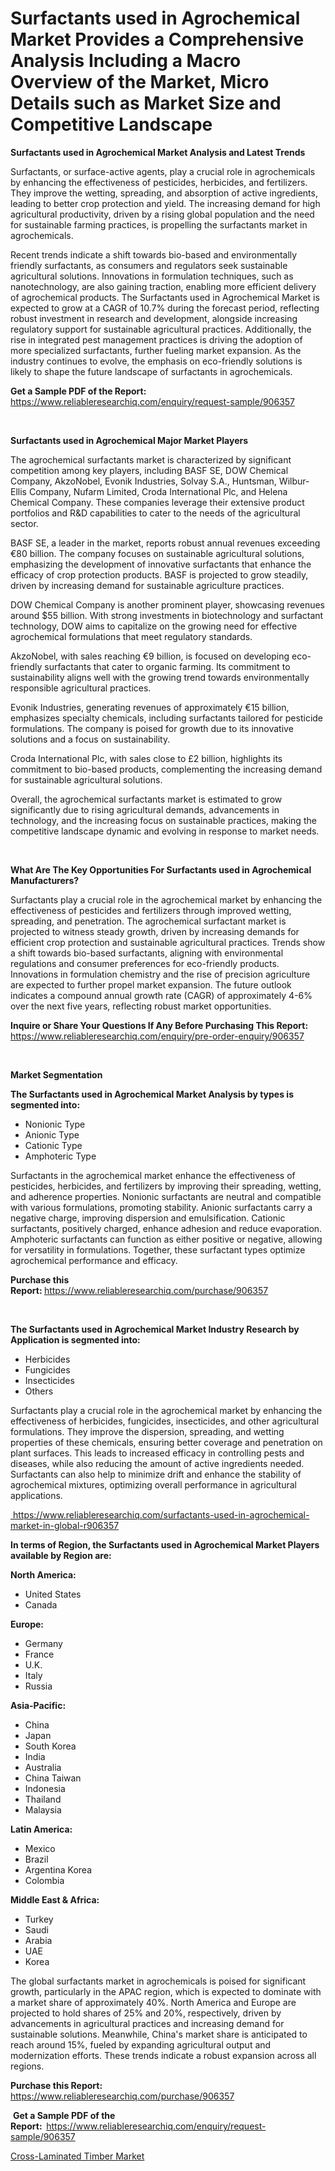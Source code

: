 <p><h1>Surfactants used in Agrochemical Market Provides a Comprehensive Analysis Including a Macro Overview of the Market, Micro Details such as Market Size and Competitive Landscape</h1></p><p><strong>Surfactants used in Agrochemical Market Analysis and Latest Trends</strong></p>
<p><p>Surfactants, or surface-active agents, play a crucial role in agrochemicals by enhancing the effectiveness of pesticides, herbicides, and fertilizers. They improve the wetting, spreading, and absorption of active ingredients, leading to better crop protection and yield. The increasing demand for high agricultural productivity, driven by a rising global population and the need for sustainable farming practices, is propelling the surfactants market in agrochemicals.</p><p>Recent trends indicate a shift towards bio-based and environmentally friendly surfactants, as consumers and regulators seek sustainable agricultural solutions. Innovations in formulation techniques, such as nanotechnology, are also gaining traction, enabling more efficient delivery of agrochemical products. The Surfactants used in Agrochemical Market is expected to grow at a CAGR of 10.7% during the forecast period, reflecting robust investment in research and development, alongside increasing regulatory support for sustainable agricultural practices. Additionally, the rise in integrated pest management practices is driving the adoption of more specialized surfactants, further fueling market expansion. As the industry continues to evolve, the emphasis on eco-friendly solutions is likely to shape the future landscape of surfactants in agrochemicals.</p></p>
<p><strong>Get a Sample PDF of the Report:&nbsp;</strong> <a href="https://www.reliableresearchiq.com/enquiry/request-sample/906357?utm_campaign=2463&utm_medium=2&utm_source=Github&utm_content=ia&utm_term=21032025&utm_id=surfactants-used-in-agrochemical">https://www.reliableresearchiq.com/enquiry/request-sample/906357</a></p>
<p>&nbsp;</p>
<p><strong>Surfactants used in Agrochemical Major Market Players</strong></p>
<p><p>The agrochemical surfactants market is characterized by significant competition among key players, including BASF SE, DOW Chemical Company, AkzoNobel, Evonik Industries, Solvay S.A., Huntsman, Wilbur-Ellis Company, Nufarm Limited, Croda International Plc, and Helena Chemical Company. These companies leverage their extensive product portfolios and R&D capabilities to cater to the needs of the agricultural sector.</p><p>BASF SE, a leader in the market, reports robust annual revenues exceeding €80 billion. The company focuses on sustainable agricultural solutions, emphasizing the development of innovative surfactants that enhance the efficacy of crop protection products. BASF is projected to grow steadily, driven by increasing demand for sustainable agriculture practices.</p><p>DOW Chemical Company is another prominent player, showcasing revenues around $55 billion. With strong investments in biotechnology and surfactant technology, DOW aims to capitalize on the growing need for effective agrochemical formulations that meet regulatory standards.</p><p>AkzoNobel, with sales reaching €9 billion, is focused on developing eco-friendly surfactants that cater to organic farming. Its commitment to sustainability aligns well with the growing trend towards environmentally responsible agricultural practices.</p><p>Evonik Industries, generating revenues of approximately €15 billion, emphasizes specialty chemicals, including surfactants tailored for pesticide formulations. The company is poised for growth due to its innovative solutions and a focus on sustainability.</p><p>Croda International Plc, with sales close to £2 billion, highlights its commitment to bio-based products, complementing the increasing demand for sustainable agricultural solutions. </p><p>Overall, the agrochemical surfactants market is estimated to grow significantly due to rising agricultural demands, advancements in technology, and the increasing focus on sustainable practices, making the competitive landscape dynamic and evolving in response to market needs.</p></p>
<p>&nbsp;</p>
<p><strong>What Are The Key Opportunities For Surfactants used in Agrochemical Manufacturers?</strong></p>
<p><p>Surfactants play a crucial role in the agrochemical market by enhancing the effectiveness of pesticides and fertilizers through improved wetting, spreading, and penetration. The agrochemical surfactant market is projected to witness steady growth, driven by increasing demands for efficient crop protection and sustainable agricultural practices. Trends show a shift towards bio-based surfactants, aligning with environmental regulations and consumer preferences for eco-friendly products. Innovations in formulation chemistry and the rise of precision agriculture are expected to further propel market expansion. The future outlook indicates a compound annual growth rate (CAGR) of approximately 4-6% over the next five years, reflecting robust market opportunities.</p></p>
<p><strong>Inquire or Share Your Questions If Any Before Purchasing This Report:</strong> <a href="https://www.reliableresearchiq.com/enquiry/pre-order-enquiry/906357?utm_campaign=2463&utm_medium=2&utm_source=Github&utm_content=ia&utm_term=21032025&utm_id=surfactants-used-in-agrochemical">https://www.reliableresearchiq.com/enquiry/pre-order-enquiry/906357</a></p>
<p>&nbsp;</p>
<p><strong>Market Segmentation</strong></p>
<p><strong>The Surfactants used in Agrochemical Market Analysis by types is segmented into:</strong></p>
<p><ul><li>Nonionic Type</li><li>Anionic Type</li><li>Cationic Type</li><li>Amphoteric Type</li></ul></p>
<p><p>Surfactants in the agrochemical market enhance the effectiveness of pesticides, herbicides, and fertilizers by improving their spreading, wetting, and adherence properties. Nonionic surfactants are neutral and compatible with various formulations, promoting stability. Anionic surfactants carry a negative charge, improving dispersion and emulsification. Cationic surfactants, positively charged, enhance adhesion and reduce evaporation. Amphoteric surfactants can function as either positive or negative, allowing for versatility in formulations. Together, these surfactant types optimize agrochemical performance and efficacy.</p></p>
<p><strong>Purchase this Report:&nbsp;</strong><a href="https://www.reliableresearchiq.com/purchase/906357?utm_campaign=2463&utm_medium=2&utm_source=Github&utm_content=ia&utm_term=21032025&utm_id=surfactants-used-in-agrochemical">https://www.reliableresearchiq.com/purchase/906357</a></p>
<p>&nbsp;</p>
<p><strong>The Surfactants used in Agrochemical Market Industry Research by Application is segmented into:</strong></p>
<p><ul><li>Herbicides</li><li>Fungicides</li><li>Insecticides</li><li>Others</li></ul></p>
<p><p>Surfactants play a crucial role in the agrochemical market by enhancing the effectiveness of herbicides, fungicides, insecticides, and other agricultural formulations. They improve the dispersion, spreading, and wetting properties of these chemicals, ensuring better coverage and penetration on plant surfaces. This leads to increased efficacy in controlling pests and diseases, while also reducing the amount of active ingredients needed. Surfactants can also help to minimize drift and enhance the stability of agrochemical mixtures, optimizing overall performance in agricultural applications.</p></p>
<p><a href="https://www.reliableresearchiq.com/surfactants-used-in-agrochemical-market-in-global-r906357?utm_campaign=2463&utm_medium=2&utm_source=Github&utm_content=ia&utm_term=21032025&utm_id=surfactants-used-in-agrochemical">&nbsp;https://www.reliableresearchiq.com/surfactants-used-in-agrochemical-market-in-global-r906357</a></p>
<p><strong>In terms of Region, the Surfactants used in Agrochemical Market Players available by Region are:</strong></p>
<p>
    <p> <strong> North America: </strong>
        <ul>
            <li>United States</li>
            <li>Canada</li>
        </ul>
        </p> 
    <p> <strong> Europe: </strong>
        <ul>
            <li>Germany</li>
            <li>France</li>
            <li>U.K.</li>
            <li>Italy</li>
            <li>Russia</li>
        </ul>
        </p> 
    <p> <strong> Asia-Pacific: </strong>
        <ul>
            <li>China</li>
            <li>Japan</li>
            <li>South Korea</li>
            <li>India</li>
            <li>Australia</li>
            <li>China Taiwan</li>
            <li>Indonesia</li>
            <li>Thailand</li>
            <li>Malaysia</li>
        </ul>
        </p> 
    <p> <strong> Latin America: </strong>
        <ul>
            <li>Mexico</li>
            <li>Brazil</li>
            <li>Argentina Korea</li>
            <li>Colombia</li>
        </ul>
        </p> 
    <p> <strong> Middle East & Africa: </strong>
        <ul>
            <li>Turkey</li>
            <li>Saudi</li>
            <li>Arabia</li>
            <li>UAE</li>
            <li>Korea</li>
        </ul>
    </p>
    </p>
<p><p>The global surfactants market in agrochemicals is poised for significant growth, particularly in the APAC region, which is expected to dominate with a market share of approximately 40%. North America and Europe are projected to hold shares of 25% and 20%, respectively, driven by advancements in agricultural practices and increasing demand for sustainable solutions. Meanwhile, China's market share is anticipated to reach around 15%, fueled by expanding agricultural output and modernization efforts. These trends indicate a robust expansion across all regions.</p></p>
<p><strong>Purchase this Report: </strong><a href="https://www.reliableresearchiq.com/purchase/906357?utm_campaign=2463&utm_medium=2&utm_source=Github&utm_content=ia&utm_term=21032025&utm_id=surfactants-used-in-agrochemical">https://www.reliableresearchiq.com/purchase/906357</a></p>
<p>&nbsp;<strong>Get a Sample PDF of the Report:&nbsp;&nbsp;</strong><a href="https://www.reliableresearchiq.com/enquiry/request-sample/906357?utm_campaign=2463&utm_medium=2&utm_source=Github&utm_content=ia&utm_term=21032025&utm_id=surfactants-used-in-agrochemical">https://www.reliableresearchiq.com/enquiry/request-sample/906357</a></p>
<p><strong></strong></p>
<p><p><a href="https://github.com/hillsmyung726/Market-Research-Report-List-1/blob/main/cross-laminated-timber-market.md?utm_campaign=2463&utm_medium=2&utm_source=Github&utm_content=ia&utm_term=21032025&utm_id=surfactants-used-in-agrochemical">Cross-Laminated Timber Market</a></p></p>
